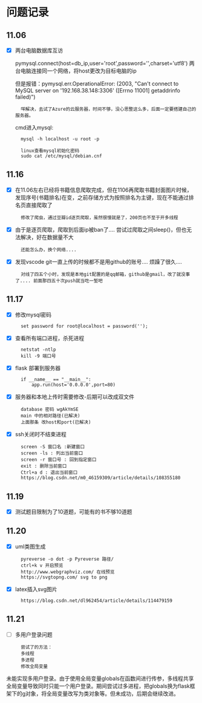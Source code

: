# 问题记录

## 11.06

- [x] 两台电脑数据库互访

    pymysql.connect(host=db_ip,user='root',password='',charset='utf8')  两台电脑连接同一个网络，将host更改为目标电脑的ip  

    但是报错：pymysql.err.OperationalError: (2003, "Can't connect to MySQL server on '192.168.38.148:3306' ([Errno 11001] getaddrinfo failed)")

        咩解决，去试了Azure的云服务器，时间不够，没心思整这么多，后面一定要搭建自己的服务器。

    cmd进入mysql:
    
        mysql -h localhost -u root -p
        
        linux查看mysql初始化密码
        sudo cat /etc/mysql/debian.cnf


## 11.16 

- [x] 在11.06左右已经将书籍信息爬取完成，但在1106再爬取书籍封面图片时候，发现序号(书籍排名)在变，之前存储方式为按照排名为主键，现在不能通过排名页直接爬取了

        修改了爬虫，通过豆瓣id逐页爬取，虽然很慢就是了，200页也不至于开多线程
- [x] 由于是逐页爬取，爬取到后面ip被ban了.... 尝试过爬取之间sleep()，但也无法解决，好在数据量不大

        还能怎么办，换个网络....
- [x] 发现vscode git一直上传的时候都不是用github的账号.... 烦躁了很久.... 

        对线了四五个小时，发现是本地git配置的是qq邮箱，github是gmail，改了就没事了.... 前面那四五十次push就当吃一堑吧


## 11.17

- [x] 修改mysql密码

        set password for root@localhost = password('');

- [x] 查看所有端口进程，杀死进程

        netstat -ntlp
        kill -9 端口号

- [x] flask 部署到服务器

        if __name__ == "__main__":
	        app.run(host='0.0.0.0',port=80)

- [x] 服务器和本地上传时需要修改-后期可以改成双文件

        database 密码 wgAkYmSE
        main 中的相对路径(已解决)
        上面那条 改host和port(已解决)
        
- [x] ssh关闭时不结束进程

        screen -S 窗口名 :新建窗口
        screen -ls : 列出当前窗口
        screen -r 窗口号 : 回到指定窗口
        exit : 删除当前窗口
        Ctrl+a d : 退出当前窗口
        https://blog.csdn.net/m0_46159309/article/details/108355180


## 11.19

- [x] 测试题目限制为了10道题，可能有的书不够10道题

## 11.20
- [x] uml类图生成

        pyreverse -o dot -p Pyreverse 路径/
        ctrl+k v 开启预览
        http://www.webgraphviz.com/ 在线预览
        https://svgtopng.com/ svg to png

- [x] latex插入svg图片

        https://blog.csdn.net/dl962454/article/details/114479159

## 11.21
- [ ] 多用户登录问题
	
        尝试了的方法：
        多线程
        多进程
        修改全局变量

未能实现多用户登录。由于使用全局变量globals在函数间进行传参，多线程共享全局变量导致同时只能一个用户登录。期间尝试过多进程，把globals换为flask框架下的g对象，将全局变量改写为类对象等。但未成功，后期会继续改进。